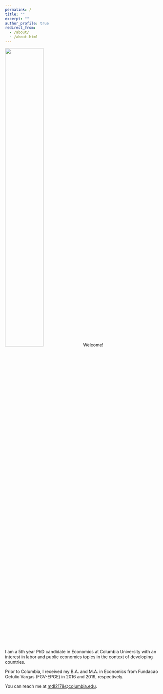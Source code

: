 ```yaml
---
permalink: /
title: ""
excerpt: ""
author_profile: true
redirect_from: 
  - /about/
  - /about.html
---
```


<img src="{{ site.url }}{{ site.baseurl }}/images/profile.png" alt="" width = "50%" class = "align-left">
Welcome!  

I am a 5th year PhD candidate in Economics at Columbia University with an interest in labor and public economics topics in the context of developing countries. 

Prior to Columbia, I received my B.A. and M.A. in Economics from Fundacao Getulio Vargas (FGV-EPGE) in 2016 and 2019, respectively. 

You can reach me at [mdl2178@columbia.edu](mailto:mdl2178@columbia.edu). 
